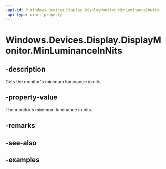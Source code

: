 ```yaml
---
-api-id: P:Windows.Devices.Display.DisplayMonitor.MinLuminanceInNits
-api-type: winrt property
---
```


<!-- Property syntax.
public float MinLuminanceInNits { get; }
-->

# Windows.Devices.Display.DisplayMonitor.MinLuminanceInNits

## -description
Gets the monitor's minimum luminance in nits.

## -property-value
The monitor's minimum luminance in nits.

## -remarks

## -see-also

## -examples

